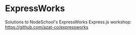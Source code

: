 # ExpressWorks
Solutions to NodeSchool's ExpressWorks Express.js workshop: https://github.com/azat-co/expressworks
